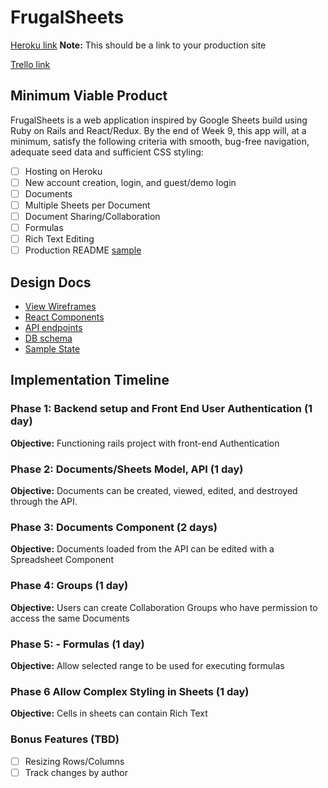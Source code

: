 # FrugalSheets

[Heroku link][heroku] **Note:** This should be a link to your production site

[Trello link][trello]

[heroku]: http://www.herokuapp.com
[trello]: https://trello.com/b/ALgfuX0Q/freshernote

## Minimum Viable Product

FrugalSheets is a web application inspired by Google Sheets build using Ruby on Rails and React/Redux. By the end of Week 9, this app will, at a minimum, satisfy the following criteria with smooth, bug-free navigation, adequate seed data and sufficient CSS styling:

- [ ] Hosting on Heroku
- [ ] New account creation, login, and guest/demo login
- [ ] Documents
- [ ] Multiple Sheets per Document
- [ ] Document Sharing/Collaboration
- [ ] Formulas
- [ ] Rich Text Editing
- [ ] Production README [sample](docs/production_readme.md)

## Design Docs
* [View Wireframes][wireframes]
* [React Components][components]
* [API endpoints][api-endpoints]
* [DB schema][schema]
* [Sample State][sample-state]

[wireframes]: docs/wireframes
[components]: docs/component-hierarchy.md
[sample-state]: docs/sample-state.md
[api-endpoints]: docs/api-endpoints.md
[schema]: docs/schema.md

## Implementation Timeline

### Phase 1: Backend setup and Front End User Authentication (1 day)

**Objective:** Functioning rails project with front-end Authentication

### Phase 2: Documents/Sheets Model, API (1 day)

**Objective:** Documents can be created, viewed, edited, and destroyed through
the API.

### Phase 3: Documents Component (2 days)

**Objective:** Documents loaded from the API can be edited with a Spreadsheet
Component

### Phase 4: Groups (1 day)

**Objective:** Users can create Collaboration Groups who have permission to
access the same Documents

### Phase 5: - Formulas (1 day)

**Objective:** Allow selected range to be used for executing formulas

### Phase 6 Allow Complex Styling in Sheets (1 day)

**Objective:** Cells in sheets can contain Rich Text


### Bonus Features (TBD)
- [ ] Resizing Rows/Columns
- [ ] Track changes by author

